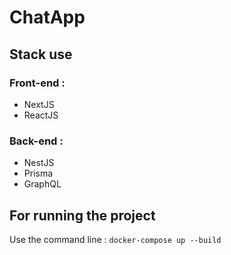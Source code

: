 # ChatApp

## Stack use

### Front-end :

- NextJS
- ReactJS

### Back-end :

- NestJS
- Prisma
- GraphQL

## For running the project

Use the command line :
```docker-compose up --build```
